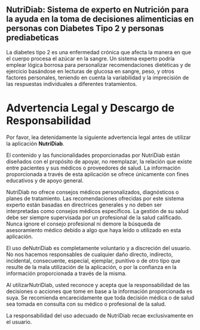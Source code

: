 ## NutriDiab: Sistema de experto en Nutrición para la ayuda en la toma de decisiones alimenticias en personas con  Diabetes Tipo 2 y personas prediabeticas
La diabetes tipo 2 es una enfermedad crónica que afecta la manera en que el cuerpo procesa el azúcar en la sangre. Un sistema experto podría emplear lógica borrosa para personalizar recomendaciones dietéticas y de ejercicio basándose en lecturas de glucosa en sangre, peso, y otros factores personales, teniendo en cuenta la variabilidad y la imprecisión de las respuestas individuales a diferentes tratamientos.

# Advertencia Legal y Descargo de Responsabilidad

Por favor, lea detenidamente la siguiente advertencia legal antes de utilizar la aplicación **NutriDiab**.

El contenido y las funcionalidades proporcionadas por NutriDiab están diseñados con el propósito de apoyar, no reemplazar, la relación que existe entre pacientes y sus médicos o proveedores de salud. La información proporcionada a través de esta aplicación se ofrece únicamente con fines educativos y de apoyo general.

NutriDiab no ofrece consejos médicos personalizados, diagnósticos o planes de tratamiento. Las recomendaciones ofrecidas por este sistema experto están basadas en directrices generales y no deben ser interpretadas como consejos médicos específicos. La gestión de su salud debe ser siempre supervisada por un profesional de la salud calificado. Nunca ignore el consejo profesional ni demore la búsqueda de asesoramiento médico debido a algo que haya leído o utilizado en esta aplicación.

El uso deNutriDiab es completamente voluntario y a discreción del usuario. No nos hacemos responsables de cualquier daño directo, indirecto, incidental, consecuente, especial, ejemplar, punitivo o de otro tipo que resulte de la mala utilización de la aplicación, o por la confianza en la información proporcionada a través de la misma.

Al utilizarNutriDiab, usted reconoce y acepta que la responsabilidad de las decisiones o acciones que tome en base a la información proporcionada es suya. Se recomienda encarecidamente que toda decisión médica o de salud sea tomada en consulta con su médico o profesional de la salud.

La responsabilidad del uso adecuado de NutriDiab recae exclusivamente en el usuario.
